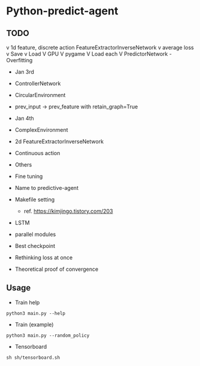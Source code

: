 # Python-predict-agent

## TODO
  v 1d feature, discrete action FeatureExtractorInverseNetwork
  v average loss
  v Save
  v Load
  V GPU
  V pygame
  V Load each
  V PredictorNetwork
    - Overfitting
  
  - Jan 3rd
  - ControllerNetwork
  - CircularEnvironment
  - prev_input -> prev_feature with retain_graph=True

  - Jan 4th
  - ComplexEnvironment
  - 2d FeatureExtractorInverseNetwork
  - Continuous action

  - Others
  - Fine tuning
  - Name to predictive-agent
  - Makefile setting
    - ref. https://kimjingo.tistory.com/203
  - LSTM
  - parallel modules
  - Best checkpoint
  - Rethinking loss at once
  - Theoretical proof of convergence

## Usage
- Train help
```
python3 main.py --help
```

- Train (example)
```
python3 main.py --random_policy
```

- Tensorboard
```
sh sh/tensorboard.sh
```